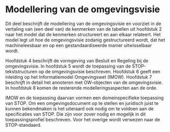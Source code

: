# Modellering van de omgevingsvisie

Dit deel beschrijft de modellering van de omgevingsvisie en voorziet in de
vertaling van (een deel van) de kenmerken van de tabellen uit hoofdstuk 2 naar
het model dat de kenmerken structureert en aan elkaar relateert. Het model legt
uit hoe de omgevingsvisie zodanig gestructureerd wordt, dat het machineleesbaar
en op een gestandaardiseerde manier uitwisselbaar wordt.

Hoofdstuk 4 beschrijft de vormgeving van Besluit en Regeling bij de
omgevingsvisie. In hoofdstuk 5 wordt de toepassing van de STOP-tekststructuren
op de omgevingsvisie beschreven. Hoofdstuk 6 geeft een inleiding op het
Informatiemodel Omgevingswet (IMOW). Hoofdstuk 7 beschrijft in detail het
annoteren met OW-objecten van de omgevingsvisie. In hoofdstuk 8 komen de
resterende modelleringsaspecten aan de orde.

IMOW en de toepassing daarvan vormen een domeinspecifieke toepassing van STOP.
Om een omgevingsdocument op te stellen en juridisch juist te kunnen bekendmaken
is het uiteraard ook nodig om te voldoen aan de specificaties van STOP. Die zijn
voor zover nodig en mogelijk in dit toepassingsprofiel beschreven. Voor het
overige wordt verwezen naar de STOP-standaard.
